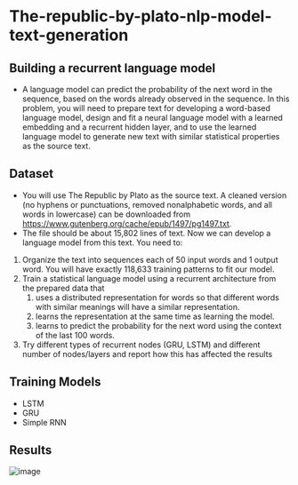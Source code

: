 # The-republic-by-plato-nlp-model-text-generation
 
## Building a recurrent language model
 - A language model can predict the probability of the next word in the sequence, based on the words already observed in the sequence. In this problem, you will need to prepare text for developing a word-based language model, design and fit a neural language model with a learned embedding and a recurrent hidden layer, and to use the learned language model to generate new text with similar statistical properties as the source text.

## Dataset
- You will use The Republic by Plato as the source text. A cleaned version (no hyphens or punctuations, removed nonalphabetic words, and all words in lowercase) can be downloaded from https://www.gutenberg.org/cache/epub/1497/pg1497.txt. 
- The file should be about 15,802 lines of text. Now we can develop a language model from this text.
You need to:
 1. Organize the text into sequences each of 50 input words and 1 output word. You will have exactly 118,633 training patterns to fit our model.
 2. Train a statistical language model using a recurrent architecture from the prepared data that
    1. uses a distributed representation for words so that different words with similar meanings will have a similar representation.
    2. learns the representation at the same time as learning the model.
    3. learns to predict the probability for the next word using the context of the last 100 words.
 3. Try different types of recurrent nodes (GRU, LSTM) and different number of nodes/layers and report how this has affected the results

## Training Models
 - LSTM
 - GRU
 - Simple RNN

## Results
  ![image](https://user-images.githubusercontent.com/68587770/202897265-df920891-2668-424f-836b-254074a431af.png)
